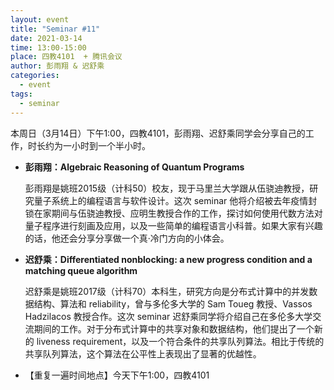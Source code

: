 ```yaml
---
layout: event
title: "Seminar #11"
date: 2021-03-14
time: 13:00-15:00
place: 四教4101  + 腾讯会议
author: 彭雨翔 & 迟舒乘
categories:
  - event
tags:
  - seminar
---
```


本周日（3月14日）下午1:00，四教4101，彭雨翔、迟舒乘同学会分享自己的工作，时长约为一小时到一个半小时。

* **彭雨翔：Algebraic Reasoning of Quantum Programs**
  
  彭雨翔是姚班2015级（计科50）校友，现于马里兰大学跟从伍骁迪教授，研究量子系统上的编程语言与软件设计。这次 seminar 他将介绍被去年疫情封锁在家期间与伍骁迪教授、应明生教授合作的工作，探讨如何使用代数方法对量子程序进行刻画及应用，以及一些简单的编程语言小科普。如果大家有兴趣的话，他还会分享分享做一个真·冷门方向的小体会。

* **迟舒乘：Differentiated nonblocking: a new progress condition and a matching queue algorithm**
  
  迟舒乘是姚班2017级（计科70）本科生，研究方向是分布式计算中的并发数据结构、算法和 reliability，曾与多伦多大学的 Sam Toueg 教授、Vassos Hadzilacos 教授合作。这次 seminar 迟舒乘同学将介绍自己在多伦多大学交流期间的工作。对于分布式计算中的共享对象和数据结构，他们提出了一个新的 liveness requirement，以及一个符合条件的共享队列算法。相比于传统的共享队列算法，这个算法在公平性上表现出了显著的优越性。

* 【重复一遍时间地点】今天下午1:00，四教4101

